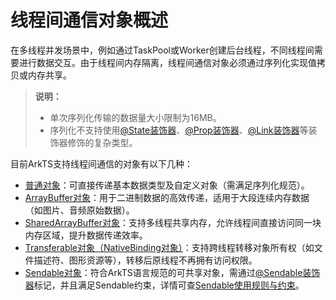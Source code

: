 # 线程间通信对象概述
<!--Kit: ArkTS-->
<!--Subsystem: CommonLibrary-->
<!--Owner: @wang_zhaoyong-->
<!--SE: @weng-changcheng-->
<!--TSE: @kirl75; @zsw_zhushiwei-->

在多线程并发场景中，例如通过TaskPool或Worker创建后台线程，不同线程间需要进行数据交互。由于线程间内存隔离，线程间通信对象必须通过序列化实现值拷贝或内存共享。

> **说明：**
>
> - 单次序列化传输的数据量大小限制为16MB。
> - 序列化不支持使用[@State装饰器](../ui/state-management/arkts-state.md)、[@Prop装饰器](../ui/state-management/arkts-prop.md)、[@Link装饰器](../ui/state-management/arkts-link.md)等装饰器修饰的复杂类型。

目前ArkTS支持线程间通信的对象有以下几种：

- [普通对象](normal-object.md)：可直接传递基本数据类型及自定义对象（需满足序列化规范）。
- [ArrayBuffer对象](arraybuffer-object.md)：用于二进制数据的高效传递，适用于大段连续内存数据（如图片、音频原始数据）。
- [SharedArrayBuffer对象](shared-arraybuffer-object.md)：支持多线程共享内存，允许线程间直接访问同一块内存区域，提升数据传递效率。
- [Transferable对象（NativeBinding对象）](transferabled-object.md)：支持跨线程转移对象所有权（如文件描述符、图形资源等），转移后原线程不再拥有访问权限。
- [Sendable对象](arkts-sendable.md)：符合ArkTS语言规范的可共享对象，需通过[@Sendable装饰器](arkts-sendable.md#sendable装饰器)标记，并且满足Sendable约束，详情可查[Sendable使用规则与约束](sendable-constraints.md)。
